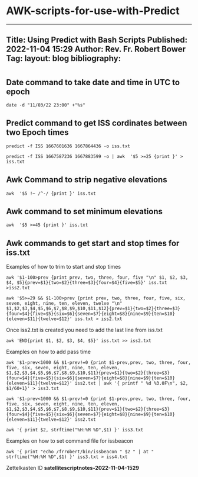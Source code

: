 # AWK-scripts-for-use-with-Predict

---
Title: Using Predict with Bash Scripts
Published: 2022-11-04 15:29
Author: Rev. Fr. Robert Bower
Tag: 
layout: blog
bibliography:
---

#
## Date command to take date and time in UTC to epoch

```
date -d "11/03/22 23:00" +"%s"
```

## Predict command to get ISS cordinates between two Epoch times

```
predict -f ISS 1667601636 1667864436 -o iss.txt

predict -f ISS 1667587236 1667883599 -o | awk  '$5 >=25 {print }' > iss.txt
```

## Awk Command to strip negative elevations

```
awk  '$5 !~ /^-/ {print }' iss.txt
```

## Awk command to set minimum elevations

```
awk  '$5 >=45 {print }' iss.txt
```

## Awk commands to get start and stop times for iss.txt

Examples of how to trim to start and stop times

```
awk '$1-100>prev {print prev, two, three, four, five "\n" $1, $2, $3, $4, $5}{prev=$1}{two=$2}{three=$3}{four=$4}{five=$5}' iss.txt >iss2.txt

awk '$5>=29 && $1-100>prev {print prev, two, three, four, five, six, seven, eight, nine, ten, eleven, twelve "\n" $1,$2,$3,$4,$5,$6,$7,$8,$9,$10,$11,$12}{prev=$1}{two=$2}{three=$3}{four=$4}{five=$5}{six=$6}{seven=$7}{eight=$8}{nine=$9}{ten=$10}{eleven=$11}{twelve=$12}' iss.txt > iss2.txt
```
Once iss2.txt is created you need to add the last line from iss.txt
```
awk 'END{print $1, $2, $3, $4, $5}' iss.txt >> iss2.txt
```

Examples on how to add pass time

```
awk '$1-prev<1000 && $1-prev!=0 {print $1-prev,prev, two, three, four, five, six, seven, eight, nine, ten, eleven, $1,$2,$3,$4,$5,$6,$7,$8,$9,$10,$11}{prev=$1}{two=$2}{three=$3}{four=$4}{five=$5}{six=$6}{seven=$7}{eight=$8}{nine=$9}{ten=$10}{eleven=$11}{twelve=$12}' iss2.txt | awk '{ printf " %d %3.0F\n", $2, $1/60+1}' > iss3.txt

awk '$1-prev<1000 && $1-prev!=0 {print $1-prev,prev, two, three, four, five, six, seven, eight, nine, ten, eleven, $1,$2,$3,$4,$5,$6,$7,$8,$9,$10,$11}{prev=$1}{two=$2}{three=$3}{four=$4}{five=$5}{six=$6}{seven=$7}{eight=$8}{nine=$9}{ten=$10}{eleven=$11}{twelve=$12}' iss2.txt

awk '{ print $2, strftime("%H:%M %D",$1) }' iss3.txt
```

Examples on how to set command file for issbeacon

```
awk '{ print "echo /frrobert/bin/issbeacon " $2 " | at " strftime("%H:%M %D",$1) }' iss3.txt > iss4.txt
```

Zettelkasten ID **satellitescriptnotes-2022-11-04-1529** 
